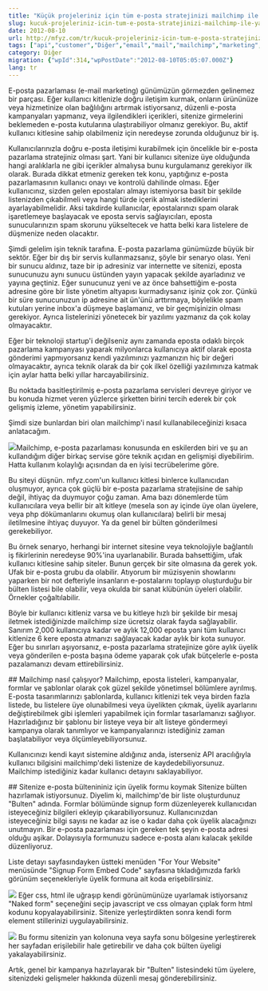 ```yaml
---
title: "Küçük projeleriniz için tüm e-posta stratejinizi mailchimp ile yapın"
slug: kucuk-projeleriniz-icin-tum-e-posta-stratejinizi-mailchimp-ile-yapin
date: 2012-08-10
url: http://mfyz.com/tr/kucuk-projeleriniz-icin-tum-e-posta-stratejinizi-mailchimp-ile-yapin/
tags: ["api","customer","Diğer","email","mail","mailchimp","marketing","newsletter","subscription","unsubscribe"]
category: Diğer
migration: {"wpId":314,"wpPostDate":"2012-08-10T05:05:07.000Z"}
lang: tr
---
```


E-posta pazarlaması (e-mail marketing) günümüzün görmezden gelinemez bir parçası. Eğer kullanıcı kitlenizle doğru iletişim kurmak, onların ürününüze veya hizmetinize olan bağlılığını artırmak istiyorsanız, düzenli e-posta kampanyaları yapmanız, veya ilgilendikleri içerikleri, sitenize girmelerini beklemeden e-posta kutularına ulaştırabiliyor olmanız gerekiyor. Bu, aktif kullanıcı kitlesine sahip olabilmeniz için neredeyse zorunda olduğunuz bir iş.

Kullanıcılarınızla doğru e-posta iletişimi kurabilmek için öncelikle bir e-posta pazarlama stratejiniz olması şart. Yani bir kullanıcı sitenize üye olduğunda hangi aralıklarla ne gibi içerikler almalıysa bunu kurgulamanız gerekiyor ilk olarak. Burada dikkat etmeniz gereken tek konu, yaptığınız e-posta pazarlamasının kullanıcı onayı ve kontrolü dahilinde olması. Eğer kullanıcınız, sizden gelen epostaları almayı istemiyorsa basit bir şekilde listenizden çıkabilmeli veya hangi türde içerik almak istediklerini ayarlayabilmelidir. Aksi takdirde kullanıcılar, epostalarınızı spam olarak işaretlemeye başlayacak ve eposta servis sağlayıcıları, eposta sunucularınızın spam skorunu yükseltecek ve hatta belki kara listelere de düşmenize neden olacaktır.

Şimdi gelelim işin teknik tarafına. E-posta pazarlama günümüzde büyük bir sektör. Eğer bir dış bir servis kullanmazsanız, şöyle bir senaryo olası. Yeni bir sunucu aldınız, taze bir ip adresiniz var internette ve sitenizi, eposta sunucunuzu aynı sunucu üstünden yayın yapacak şekilde ayarladınız ve yayına geçtiniz. Eğer sunucunuz yeni ve az önce bahsettiğim e-posta adresine göre bir liste yönetim altyapısı kurmadıysanız işiniz çok zor. Çünkü bir süre sunucunuzun ip adresine ait ün'ünü arttırmaya, böylelikle spam kutuları yerine inbox'a düşmeye başlamanız, ve bir geçmişinizin olması gerekiyor. Ayrıca listelerinizi yönetecek bir yazılımı yazmanız da çok kolay olmayacaktır.

Eğer bir teknoloji startup'i değilseniz aynı zamanda eposta odaklı birçok pazarlama kampanyası yaparak milyonlarca kullanıcıya aktif olarak eposta gönderimi yapmıyorsanız kendi yazılımınızı yazmanızın hiç bir değeri olmayacaktır, ayrıca teknik olarak da bir çok ilkel özelliği yazılımınıza katmak için aylar hatta belki yıllar harcayabilirsiniz.

Bu noktada basitleştirilmiş e-posta pazarlama servisleri devreye giriyor ve bu konuda hizmet veren yüzlerce şirketten birini tercih ederek bir çok gelişmiş izleme, yönetim yapabilirsiniz.

Şimdi size bunlardan biri olan mailchimp'i nasıl kullanabileceğinizi kısaca anlatacağım.

![](/images/archive/tr/2012/08/mailchimp_logo.png)Mailchimp, e-posta pazarlaması konusunda en eskilerden biri ve şu an kullandığım diğer birkaç servise göre teknik açıdan en gelişmişi diyebilirim. Hatta kullanım kolaylığı açısından da en iyisi tecrübelerime göre.

Bu siteyi düşnün. mfyz.com'un kullanıcı kitlesi binlerce kullanıcıdan oluşmuyor, ayrıca çok güçlü bir e-posta pazarlama stratejisine de sahip değil, ihtiyaç da duymuyor çoğu zaman. Ama bazı dönemlerde tüm kullanıcılara veya bellir bir alt kitleye (mesela son ay içinde üye olan üyelere, veya php dökümanlarını okumuş olan kullanıcılara) belirli bir mesaj iletilmesine ihtiyaç duyuyor. Ya da genel bir bülten gönderilmesi gerekebiliyor.

Bu örnek senaryo, herhangi bir internet sitesine veya teknolojiyle bağlantılı iş fikirlerinin neredeyse 90%'ina uyarlanabilir. Burada bahsettiğim, ufak kullanıcı kitlesine sahip siteler. Bunun gerçek bir site olmasına da gerek yok. Ufak bir e-posta grubu da olabilir. Atıyorum bir müzisyenin showlarını yaparken bir not defteriyle insanların e-postalarını toplayıp oluşturduğu bir bülten listesi bile olabilir, veya okulda bir sanat klübünün üyeleri olabilir. Örnekler çoğaltılabilir.

Böyle bir kullanıcı kitleniz varsa ve bu kitleye hızlı bir şekilde bir mesaj iletmek istediğinizde mailchimp size ücretsiz olarak fayda sağlayabilir. Sanırım 2,000 kullanıcıya kadar ve aylık 12,000 eposta yani tüm kullanıcı kitlenize 6 kere eposta atmanızı sağlayacak kadar aylık bir kota sunuyor. Eğer bu sınırları aşıyorsanız, e-posta pazarlama stratejinize göre aylık üyelik veya gönderilen e-posta başına ödeme yaparak çok ufak bütçelerle e-posta pazalamanızı devam ettirebilirsiniz.

\## Mailchimp nasıl çalışıyor? Mailchimp, eposta listeleri, kampanyalar, formlar ve şablonlar olarak çok güzel şekilde yönetimsel bölümlere ayrılmış. E-posta tasarımlarınızı şablonlarda, kullanıcı kitlenizi tek veya birden fazla listede, bu listelere üye olunabilmesi veya üyelikten çıkmak, üyelik ayarlarını değiştirebilmek gibi işlemleri yapabilmek için formlar tasarlamanızı sağlıyor. Hazırladığınız bir şablonu bir listeye veya bir alt listeye göndermeyi kampanya olarak tanımlıyor ve kampanyalarınızı istediğiniz zaman başlatabiliyor veya ölçümleyebiliyorsunuz.

Kullanıcınızı kendi kayıt sistemine aldığınız anda, isterseniz API aracılığıyla kullanıcı bilgisini mailchimp'deki listenize de kaydedebiliyorsunuz. Mailchimp istediğiniz kadar kullanıcı detayını saklayabiliyor.

\## Sitenize e-posta bültenininiz için üyelik formu koymak Sitenize bülten hazırlamak istiyorsunuz. Diyelim ki, mailchimp'de bir liste oluşturdunuz "Bulten" adında. Formlar bölümünde signup form düzenleyerek kullanıcıdan isteyeceğiniz bilgileri ekleyip çıkarabiliyorsunuz. Kullanıcınızdan isteyeceğiniz bilgi sayısı ne kadar az ise o kadar daha çok üyelik alacağınızı unutmayın. Bir e-posta pazarlaması için gereken tek şeyin e-posta adresi olduğu aşikar. Dolayısıyla formunuzu sadece e-posta alanı kalacak şekilde düzenliyoruz.

Liste detayı sayfasındayken üstteki menüden "For Your Website" menüsünde "Signup Form Embed Code" sayfasına tıkladığımızda farklı görünüm seçenekleriyle üyelik formuna ait koda erişebilirsiniz.

![](/images/archive/tr/2012/08/mailchimp_embed.gif) Eğer css, html ile uğraşıp kendi görünümünüze uyarlamak istiyorsanız "Naked form" seçeneğini seçip javascript ve css olmayan çıplak form html kodunu kopyalayabilirsiniz. Sitenize yerleştirdikten sonra kendi form element stillerinizi uygulayabilirsiniz.

![](/images/archive/tr/2012/08/mailchimp_form_code.gif) Bu formu sitenizin yan kolonuna veya sayfa sonu bölgesine yerleştirerek her sayfadan erişilebilir hale getirebilir ve daha çok bülten üyeligi yakalayabilirsiniz.

Artık, genel bir kampanya hazırlayarak bir "Bulten" listesindeki tüm üyelere, sitenizdeki gelişmeler hakkında düzenli mesaj gönderebilirsiniz.